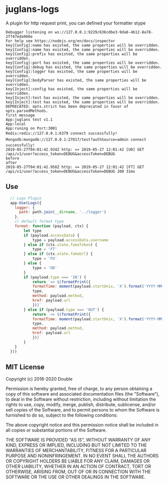 # juglans-logs
A plugin for http request print, you can defined your formatter stype

    Debugger listening on ws://127.0.0.1:9229/636cdbe3-9da6-4b12-8a78-2f747eda968e
    For help see https://nodejs.org/en/docs/inspector
    key[Config]:name has existed, the same properties will be overridden.
    key[Config]:name has existed, the same properties will be overridden.
    key[Config]:prefix has existed, the same properties will be overridden.
    key[Config]:port has existed, the same properties will be overridden.
    key[Config]:debug has existed, the same properties will be overridden.
    key[Config]:logger has existed, the same properties will be overridden.
    key[Config]:bodyParser has existed, the same properties will be overridden.
    key[Inject]:config has existed, the same properties will be overridden.
    key[Inject]:test has existed, the same properties will be overridden.
    key[Inject]:test has existed, the same properties will be overridden.
    DEPRECATED: opts.strict has been deprecated in favor of opts.parsedMethods.
    first message
    App:juglans test v1.1
    App:local
    App:runing on Port:3001
    Redis:redis://127.0.0.1:6379 connect successfully!
    Mongodb:mongodb://127.0.0.1:27017/test?authSource=admin connect successfully!
    2019-05-27T04:01:42.934Z http: => 2019-05-27 12:01:42 [UD] GET /api/v1/user?access_token=DEBUG&accessToken=DEBUG
    before
    after
    2019-05-27T04:01:42.958Z http: <= 2019-05-27 12:01:42 [FT] GET /api/v1/user?access_token=DEBUG&accessToken=DEBUG 200 31ms

## Use
```javascript
  // Logs Plugin
  app.Use(Logs({
    logger: {
      path: path.join(__dirname, '../logger')
    },
    // default format type
    format: function (payload, ctx) {
        let type
        if (payload.accessData) {
            type = payload.accessData.username
        } else if (ctx.state.fakeToken) {
            type = 'FT'
        } else if (ctx.state.fakeUrl) {
            type = 'FU'
        } else {
            type = 'UD'
        }
        if (payload.type === 'IN') {
            return `=> ${formatPrint({
            formatTime: moment(payload.startUnix, 'X').format('YYYY-MM-DD HH:mm:ss'),
            type,
            method: payload.method,
            href: payload.url
            })}`
        } else if (payload.type === 'OUT') {
            return `<= ${formatPrint({
            formatTime: moment(payload.startUnix, 'X').format('YYYY-MM-DD HH:mm:ss'),
            type,
            method: payload.method,
            href: payload.url
            })}`
        }
    }
  }))
```


## MIT License

Copyright (c) 2018-2020 Double

Permission is hereby granted, free of charge, to any person obtaining a copy
of this software and associated documentation files (the "Software"), to deal
in the Software without restriction, including without limitation the rights
to use, copy, modify, merge, publish, distribute, sublicense, and/or sell
copies of the Software, and to permit persons to whom the Software is
furnished to do so, subject to the following conditions:

The above copyright notice and this permission notice shall be included in all
copies or substantial portions of the Software.

THE SOFTWARE IS PROVIDED "AS IS", WITHOUT WARRANTY OF ANY KIND, EXPRESS OR
IMPLIED, INCLUDING BUT NOT LIMITED TO THE WARRANTIES OF MERCHANTABILITY,
FITNESS FOR A PARTICULAR PURPOSE AND NONINFRINGEMENT. IN NO EVENT SHALL THE
AUTHORS OR COPYRIGHT HOLDERS BE LIABLE FOR ANY CLAIM, DAMAGES OR OTHER
LIABILITY, WHETHER IN AN ACTION OF CONTRACT, TORT OR OTHERWISE, ARISING FROM,
OUT OF OR IN CONNECTION WITH THE SOFTWARE OR THE USE OR OTHER DEALINGS IN THE
SOFTWARE.

